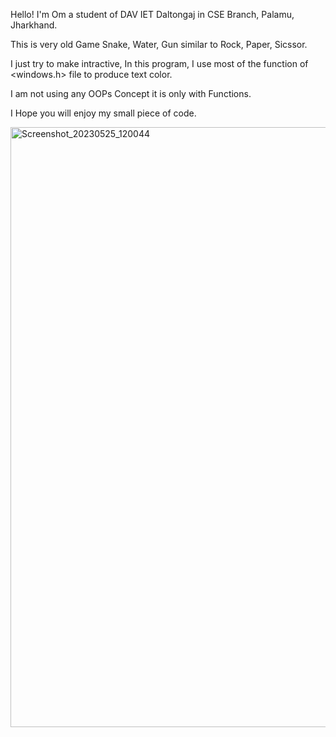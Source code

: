 Hello! I'm Om a student of DAV IET Daltongaj in CSE Branch, Palamu, Jharkhand.

This is very old Game Snake, Water, Gun similar to Rock, Paper, Sicssor.

I just try to make intractive,
In this program, I use most of the function of <windows.h> file to produce text color.


I am not using any OOPs Concept it is only with Functions.


I Hope you will enjoy my small piece of code.

<img width="960" alt="Screenshot_20230525_120044" src="https://github.com/ohmDTO/project/assets/113088687/f21c650a-bd88-4f18-81d6-bd1eb6b52768">


